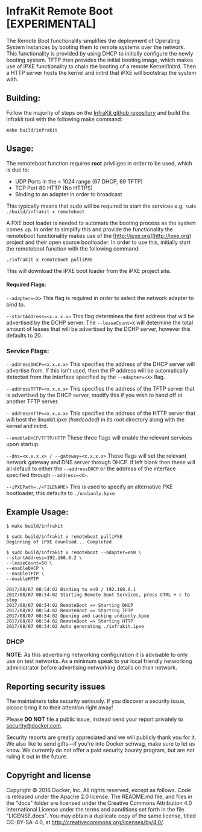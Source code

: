 #  InfraKit Remote Boot [EXPERIMENTAL]

The Remote Boot functionality simplifies the deployment of Operating System instances by booting them to remote systems over the network. This functionality is provided by using DHCP to initially configure the newly booting system. TFTP then provides the initial booting image, which makes use of iPXE functionality to chain the booting of a remote Kernel/Initrd. Then a HTTP server hosts the kernel and initrd that iPXE will bootstrap the system with.

## Building:
Follow the majority of steps on the [InfraKit github repository](http://github.com/docker/infrakit) and build the infrakit tool with the following make command:

`make build/infrakit`

## Usage:

The remoteboot function requires **root** priviliges in order to be used, which is due to:
- UDP Ports in the < 1024 range (67 DHCP, 69 TFTP)
- TCP Port 80 HTTP (No HTTPS)
- Binding to an adapter in order to broadcast

This typically means that sudo will be required to start the services e.g. `sudo ./build/infrakit x remoteboot`

A PXE boot loader is needed to automate the booting process as the system comes up. In order to simplify this and provide the functionality the remoteboot functionality makes use of the [http://ipxe.org](http://ipxe.org) project and their open source bootloader. In order to use this, initially start the remoteboot function with the following command:

`./infrakit x remoteboot pulliPXE` 

This will download the iPXE boot loader from the iPXE project site. 

#### Required Flags:

`--adapter=<X>` This flag is required in order to select the network adapter to bind to.

`--startAddress=<x.x.x.x>` This flag determines the first address that will be advertised by the DCHP server. The `--leaseCount=X` will determine the total amount of leases that will be advertised by the DCHP server, however this defaults to 20.

### Service Flags:

`--addressDHCP=<x.x.x.x>` This specifies the address of the DHCP server will advertise from. If this isn't used, then the IP address will be automatically detected from the interface specified by the `--adapter=<X>` flag.

`--addressTFTP=<x.x.x.x>` This specifies the address of the TFTP server that is advertised by the DHCP server, modify this if you wish to hand off ot another TFTP server.

`--addressHTTP=<x.x.x.x>` This specifies the address of the HTTP server that will host the linuxkit.ipxe *(hardcoded)* in its root directory along with the kernel and initrd.

`--enableDHCP/TFTP/HTTP` These three flags will enable the relevant services upon startup.

`--dns=<x.x.x.x> / --gateway=<x.x.x.x>` These flags will set the relevant network gateway and DNS server through DHCP. If left blank then these will all default to either the `--addressDHCP` or the address of the interface specified through `--address=<X>`.

`--iPXEPath=./<FILENAME>` This is used to specify an alternative PXE bootloader, this defaults to `./undionly.kpxe` 

## Example Usage:

```
$ make build/infrakit

$ sudo build/infrakit x remoteboot pulliPXE
Beginning of iPXE download... Completed

$ sudo build/infrakit x remoteboot --adapter=en0 \
--startAddress=192.168.0.2 \
--leaseCount=50 \
--enableDHCP \
--enableTFTP \
--enableHTTP 

2017/08/07 08:54:02 Binding to en0 / 192.168.0.1
2017/08/07 08:54:02 Starting Remote Boot Services, press CTRL + c to stop
2017/08/07 08:54:02 RemoteBoot => Starting DHCP
2017/08/07 08:54:02 RemoteBoot => Starting TFTP
2017/08/07 08:54:02 Opening and caching undionly.kpxe
2017/08/07 08:54:02 RemoteBoot => Starting HTTP
2017/08/07 08:54:02 Auto generating ./infrakit.ipxe
```

### DHCP
**NOTE**:  As this advertising networking configuration it is advisable to only use on test networks. As a minimum speak to yur local friendly networking administrator before advertising networking details on their network. 


## Reporting security issues

The maintainers take security seriously. If you discover a security issue,
please bring it to their attention right away!

Please **DO NOT** file a public issue, instead send your report privately to
[security@docker.com](mailto:security@docker.com).

Security reports are greatly appreciated and we will publicly thank you for it.
We also like to send gifts—if you're into Docker schwag, make sure to let
us know. We currently do not offer a paid security bounty program, but are not
ruling it out in the future.


## Copyright and license

Copyright © 2016 Docker, Inc. All rights reserved, except as follows. Code
is released under the Apache 2.0 license. The README.md file, and files in the
"docs" folder are licensed under the Creative Commons Attribution 4.0
International License under the terms and conditions set forth in the file
"LICENSE.docs". You may obtain a duplicate copy of the same license, titled
CC-BY-SA-4.0, at http://creativecommons.org/licenses/by/4.0/.
